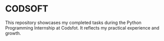 # CODSOFT
This repository showcases my completed tasks during the Python Programming Internship at Codsfot. It reflects my practical experience and growth.
